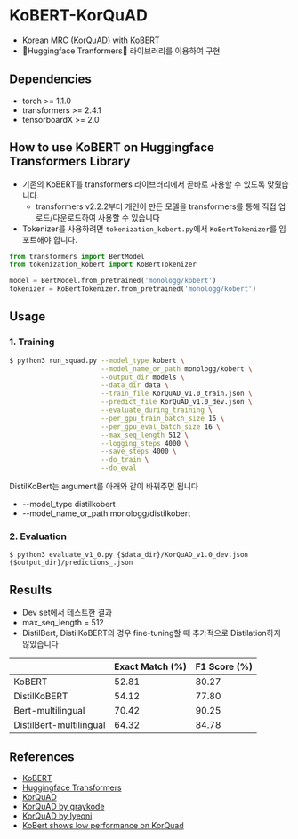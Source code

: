 # KoBERT-KorQuAD

- Korean MRC (KorQuAD) with KoBERT
- 🤗Huggingface Tranformers🤗 라이브러리를 이용하여 구현

## Dependencies

- torch >= 1.1.0
- transformers >= 2.4.1
- tensorboardX >= 2.0

## How to use KoBERT on Huggingface Transformers Library

- 기존의 KoBERT를 transformers 라이브러리에서 곧바로 사용할 수 있도록 맞췄습니다.
  - transformers v2.2.2부터 개인이 만든 모델을 transformers를 통해 직접 업로드/다운로드하여 사용할 수 있습니다
- Tokenizer를 사용하려면 `tokenization_kobert.py`에서 `KoBertTokenizer`를 임포트해야 합니다.

```python
from transformers import BertModel
from tokenization_kobert import KoBertTokenizer

model = BertModel.from_pretrained('monologg/kobert')
tokenizer = KoBertTokenizer.from_pretrained('monologg/kobert')
```

## Usage

### 1. Training

```bash
$ python3 run_squad.py --model_type kobert \
                       --model_name_or_path monologg/kobert \
                       --output_dir models \
                       --data_dir data \
                       --train_file KorQuAD_v1.0_train.json \
                       --predict_file KorQuAD_v1.0_dev.json \
                       --evaluate_during_training \
                       --per_gpu_train_batch_size 16 \
                       --per_gpu_eval_batch_size 16 \
                       --max_seq_length 512 \
                       --logging_steps 4000 \
                       --save_steps 4000 \
                       --do_train \
                       --do_eval
```

DistilKoBert는 argument를 아래와 같이 바꿔주면 됩니다

- --model_type distilkobert
- --model_name_or_path monologg/distilkobert

### 2. Evaluation

```console
$ python3 evaluate_v1_0.py {$data_dir}/KorQuAD_v1.0_dev.json {$output_dir}/predictions_.json
```

## Results

- Dev set에서 테스트한 결과
- max_seq_length = 512
- DistilBert, DistilKoBERT의 경우 fine-tuning할 때 추가적으로 Distilation하지 않았습니다

|                         | Exact Match (%) | F1 Score (%) |
| ----------------------- | --------------- | ------------ |
| KoBERT                  | 52.81           | 80.27        |
| DistilKoBERT            | 54.12           | 77.80        |
| Bert-multilingual       | 70.42           | 90.25        |
| DistilBert-multilingual | 64.32           | 84.78        |

## References

- [KoBERT](https://github.com/SKTBrain/KoBERT)
- [Huggingface Transformers](https://github.com/huggingface/transformers)
- [KorQuAD](https://korquad.github.io/category/1.0_KOR.html)
- [KorQuAD by graykode](https://github.com/graykode/KorQuAD-beginner)
- [KorQuAD by lyeoni](https://github.com/lyeoni/KorQuAD)
- [KoBert shows low performance on KorQuad](https://github.com/SKTBrain/KoBERT/issues/1)
